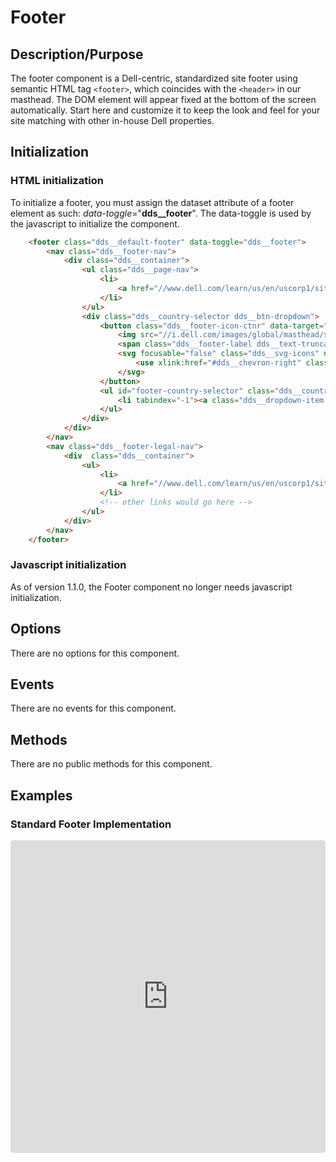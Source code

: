 # Footer

## Description/Purpose

The footer component is a Dell-centric, standardized site footer using semantic HTML tag `<footer>`, which coincides with the `<header>` in our masthead.  The DOM element will appear fixed at the bottom of the screen automatically. Start here and customize it to keep the look and feel for your site matching with other in-house Dell properties.

## Initialization

### HTML initialization

To initialize a footer, you must assign the dataset attribute of a footer element as such: *data-toggle*="**dds__footer**". The data-toggle is used by the javascript to initialize the component.

```HTML
    <footer class="dds__default-footer" data-toggle="dds__footer">
        <nav class="dds__footer-nav">
            <div class="dds__container">
                <ul class="dds__page-nav">
                    <li>
                        <a href="//www.dell.com/learn/us/en/uscorp1/site-terms-of-use-copyright" class="">About Dell</a>
                    </li>
                </ul>
                <div class="dds__country-selector dds__btn-dropdown">
                    <button class="dds__footer-icon-ctnr" data-target="footer-country-selector" aria-label="Country Selector" aria-haspopup="true" aria-expanded="false">
                        <img src="//i.dell.com/images/global/masthead/smlflags/us.gif" alt="USA">
                        <span class="dds__footer-label dds__text-truncate">United States</span>
                        <svg focusable="false" class="dds__svg-icons" name="chevron-right">
                            <use xlink:href="#dds__chevron-right" class="dds__svg-icons-item dds__show"></use>
                        </svg>
                    </button>
                    <ul id="footer-country-selector" class="dds__country-list dds__button-dropdown-container dds__collapse">
                        <li tabindex="-1"><a class="dds__dropdown-item dds__text-truncate" href="//www.dell.com/af/en/gen/df.aspx?refid=df&amp;s=gen&amp;~ck=cr" title="Afghanistan" data-country-code="af">Afghanistan</a></li>
                    </ul>
                </div>
            </div>
        </nav>
        <nav class="dds__footer-legal-nav">
            <div  class="dds__container">
                <ul>
                    <li>
                        <a href="//www.dell.com/learn/us/en/uscorp1/site-terms-of-use-copyright" class="">© 2019 Dell</a>
                    </li>
                    <!-- other links would go here -->
                </ul>
            </div>
        </nav>
    </footer>
```

### Javascript initialization

As of version 1.1.0, the Footer component no longer needs javascript initialization.

## Options

 There are no options for this component.

## Events

There are no events for this component.

## Methods

There are no public methods for this component.

## Examples

### Standard Footer Implementation

<iframe
     src="https://codesandbox.io/embed/github/DDS-DLS/sandboxes/tree/master/?codemirror=1&expanddevtools=0&runonclick=1&hidenavigation=1&hidedevtools=1&fontsize=14&hidenavigation=1&initialpath=%3Fdoc%3Dfooter&module=%2Fsrc%2Fcomponents%2Ffooter.txt&theme=dark&view=preview"
     style="width:100%; height:500px; border:0; border-radius: 4px; overflow:hidden;"
     title="CodeSandbox instance of DLS components"
     allow="accelerometer; ambient-light-sensor; camera; encrypted-media; geolocation; gyroscope; hid; microphone; midi; payment; usb; vr"
     sandbox="allow-forms allow-modals allow-popups allow-presentation allow-same-origin allow-scripts"
   ></iframe>
